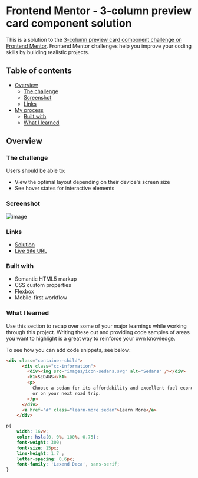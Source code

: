# Frontend Mentor - 3-column preview card component solution

This is a solution to the [3-column preview card component challenge on Frontend Mentor](https://www.frontendmentor.io/challenges/3column-preview-card-component-pH92eAR2-). Frontend Mentor challenges help you improve your coding skills by building realistic projects. 

## Table of contents

- [Overview](#overview)
  - [The challenge](#the-challenge)
  - [Screenshot](#screenshot)
  - [Links](#links)
- [My process](#my-process)
  - [Built with](#built-with)
  - [What I learned](#what-i-learned)


## Overview

### The challenge

Users should be able to:

- View the optimal layout depending on their device's screen size
- See hover states for interactive elements

### Screenshot

![image](https://github.com/fuzail13/3-column-preview-card-component/.png)


### Links

- [Solution](https://github.com/fuzail13/3-column-preview-card-component/)
- [Live Site URL](https://fuzail13.github.io/3-column-preview-card-component/)


### Built with

- Semantic HTML5 markup
- CSS custom properties
- Flexbox
- Mobile-first workflow



### What I learned

Use this section to recap over some of your major learnings while working through this project. Writing these out and providing code samples of areas you want to highlight is a great way to reinforce your own knowledge.

To see how you can add code snippets, see below:

```html
<div class="container-child">
      <div class="cc-information">
        <div><img src="images/icon-sedans.svg" alt="Sedans" /></div>
        <h1>SEDANS</h1>
        <p>
          Choose a sedan for its affordability and excellent fuel economy. Ideal for cruising in the city 
          or on your next road trip.
        </p>
      </div>
      <a href="#" class="learn-more sedan">Learn More</a>
    </div>
```
```css
p{
    width: 16vw;
    color: hsla(0, 0%, 100%, 0.75);
    font-weight: 300;
    font-size: 15px;
    line-height: 1.7 ;
    letter-spacing: 0.6px;
    font-family: 'Lexend Deca', sans-serif;
}
```




